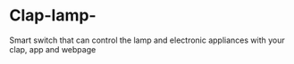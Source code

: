 # Clap-lamp-
Smart switch that can control the lamp and electronic appliances with your clap, app and webpage
